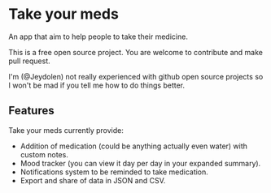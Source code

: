 # Take your meds
An app that aim to help people to take their medicine.

This is a free open source project. You are welcome to contribute and make pull request.

I'm (@Jeydolen) not really experienced with github open source projects so I won't be mad if you tell me how to do things better.

## Features
Take your meds currently provide:
* Addition of medication (could be anything actually even water) with custom notes.
* Mood tracker (you can view it day per day in your expanded summary).
* Notifications system to be reminded to take medication.
* Export and share of data in JSON and CSV.
